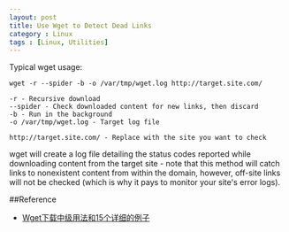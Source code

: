 ```yaml
---
layout: post
title: Use Wget to Detect Dead Links
category : Linux
tags : [Linux, Utilities]
---
```


Typical wget usage:

	wget -r --spider -b -o /var/tmp/wget.log http://target.site.com/

	-r - Recursive download
	--spider - Check downloaded content for new links, then discard
	-b - Run in the background
	-o /var/tmp/wget.log - Target log file

	http://target.site.com/ - Replace with the site you want to check

wget will create a log file detailing the status codes reported while downloading content from the target site - note that this method will catch links to nonexistent content from within the domain, however, off-site links will not be checked (which is why it pays to monitor your site's error logs).

##Reference

* [Wget下载中级用法和15个详细的例子](http://www.cnblogs.com/dzh-stuff/archive/2012/02/16/2354611.html)
